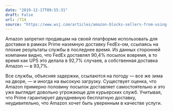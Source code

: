 ```yaml
---
date: "2019-12-17T09:55:31"
draft: False
url: /714
source: "https://www.wsj.com/articles/amazon-blocks-sellers-from-using-fedex-ground-for-prime-shipments-11576525190?mod=hp_lead_pos3"
---
```


Amazon запретил продавцам на своей платформе использовать для доставки в рамках Prime наземную доставку FedEx-ом, ссылаясь на плохие результаты службы в последнее время. Из данных сторонней компании видно, что FedEx доставлял 90,4% посылок вовремя, в то время как UPS это делала в 92,7% случаев, а собственная доставка Amazon — в 93,7%. 

Все службы, объясняя задержки, ссылаются на погоду — все же зима на дворе, — и иногда на высокую загрузку. Существует оценка, что Amazon примерно половину посылок доставляет самостоятельно и это уже выглядит довольно угрожающе для курьерских служб. Учитывая, что Prime гарантирует двухдневную бесплатную доставку, неудивительно, что Amazon хочет быть уверенным в качестве услуги.
